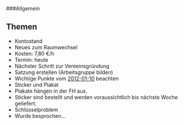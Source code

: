 ###Allgemein

## Themen
* Kontostand
* Neues zum Raumwechsel
 * Kosten: 7,80 €/h
 * Termin: heute
* Nächster Schritt zur Vereeinsgründung
 * Satzung erstellen (Arbeitsgruppe bilden)
 * Wichtige Punkte vom [2012-01-10](/2012-01-10) beachten
* Sticker und Plakat
 * Plakate hängen in der FH aus.
 * Sticker sind bestellt und werden voraussichtlich bis nächste Woche geliefert.
* Schlüsselproblem
 * Wurde besprochen...

